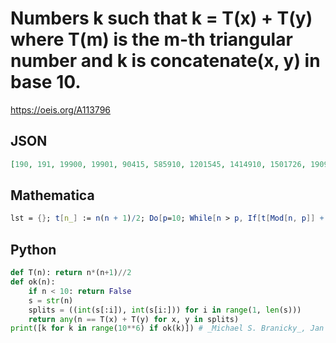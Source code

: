 # Numbers k such that k \= T\(x\) \+ T\(y\) where T\(m\) is the m\-th triangular number and k is concatenate\(x, y\) in base 10\.
https://oeis.org/A113796
## JSON
```JSON
[190, 191, 19900, 19901, 90415, 585910, 1201545, 1414910, 1501726, 1909415, 1999000, 1999001, 2442196, 7003676, 7693846, 14745226, 28296970, 30307171, 42009156, 47748526, 61549231, 63249300, 78049756, 82749850, 84559880, 115449880, 117259850, 121959756]
```
## Mathematica
```Mathematica
lst = {}; t[n_] := n(n + 1)/2; Do[p=10; While[n > p, If[t[Mod[n, p]] + t[Floor[n/p]] == n, AppendTo[lst, n]]; p*= 10], {n, 10^6}]; lst
```
## Python
```Python
def T(n): return n*(n+1)//2
def ok(n):
    if n < 10: return False
    s = str(n)
    splits = ((int(s[:i]), int(s[i:])) for i in range(1, len(s)))
    return any(n == T(x) + T(y) for x, y in splits)
print([k for k in range(10**6) if ok(k)]) # _Michael S. Branicky_, Jan 22 2022
```
